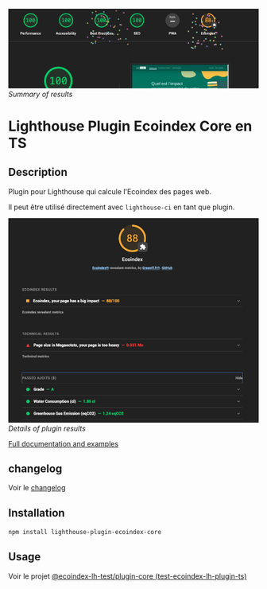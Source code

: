 ![Summary of results](../../docs/static/ecoindex-intro.png)
_Summary of results_

# Lighthouse Plugin Ecoindex Core en TS

## Description

Plugin pour Lighthouse qui calcule l'Ecoindex des pages web.

Il peut être utilisé directement avec `lighthouse-ci` en tant que plugin.

![Details of plugin results](../../docs/static/ecoindex-results.png)
_Details of plugin results_

[Full documentation and examples](https://cnumr.github.io/lighthouse-plugin-ecoindex/)

## changelog

Voir le [changelog](./libs/ecoindex-lh-plugin-ts/CHANGELOG.md)

## Installation

```bash
npm install lighthouse-plugin-ecoindex-core
```

## Usage

Voir le projet [@ecoindex-lh-test/plugin-core (test-ecoindex-lh-plugin-ts)](../../test/test-ecoindex-lh-plugin-ts/README.md)

